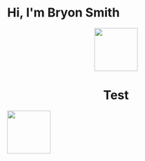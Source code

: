 # Hi, I'm Bryon Smith
<div id="header" align="center">
  <img src="https://media.giphy.com/media/M9gbBd9nbDrOTu1Mqx/giphy.gif" width="100"/>
</div>
<h1 align="center">Test</h1>

<div id="middle">
<img src="https://media.giphy.com/media/2A75RyXVzzSI2bx4Gj/giphy-downsized.gif" width="100"/>
</div>